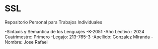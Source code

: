 # SSL
Repositorio Personal para Trabajos Individuales

-Sintaxis y Semantica de los Lenguajes
-K-2051
-Año Lectivo : 2024  Cuatrimestre: Primero
-Legajo: 213-765-3
-Apellido: Gonzalez Miranda
-Nombre: Jose Rafael
